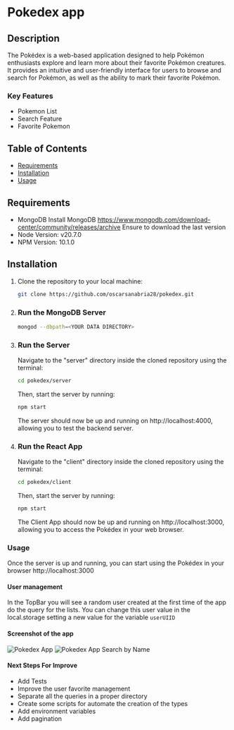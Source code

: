 # Pokedex app

## Description

The Pokédex is a web-based application designed to help Pokémon enthusiasts explore and learn more about their favorite Pokémon creatures. It provides an intuitive and user-friendly interface for users to browse and search for Pokémon, as well as the ability to mark their favorite Pokémon.

### Key Features

- Pokemon List
- Search Feature
- Favorite Pokemon


## Table of Contents

- [Requirements](#requirements)
- [Installation](#installation)
- [Usage](#usage)

## Requirements

- MongoDB
Install MongoDB
https://www.mongodb.com/download-center/community/releases/archive
Ensure to download the last version
- Node
Version: v20.7.0
- NPM
Version: 10.1.0

## Installation

1. Clone the repository to your local machine:

   ```bash
   git clone https://github.com/oscarsanabria28/pokedex.git

2. ### Run the MongoDB Server

    ```bash
   mongod --dbpath=<YOUR DATA DIRECTORY>

3. ### Run the Server

    Navigate to the "server" directory inside the cloned repository using the terminal:

    ```bash
    cd pokedex/server
    ```
    Then, start the server by running:

    ```bash
    npm start
    ```
    The server should now be up and running on http://localhost:4000, allowing you to test the backend server.

3. ### Run the React App

    Navigate to the "client" directory inside the cloned repository using the terminal:

    ```bash
    cd pokedex/client
    ```
    Then, start the server by running:

    ```bash
    npm start
    ```
    The Client App should now be up and running on http://localhost:3000, allowing you to access the Pokédex in your web browser.


### Usage

Once the server is up and running, you can start using the Pokédex in your browser http://localhost:3000

#### User management

In the TopBar you will see a random user created at the first time of the app do the query for the lists.
You can change this user value in the local.storage setting a new value for the variable `userUIID`

#### Screenshot of the app

![Pokedex App](/assets/ss_home.png)
![Pokedex App Search by Name](/assets/ss_home2.png)

#### Next Steps For Improve

- Add Tests
- Improve the user favorite management
- Separate all the queries in a proper directory
- Create some scripts for automate the creation of the types
- Add environment variables
- Add pagination 